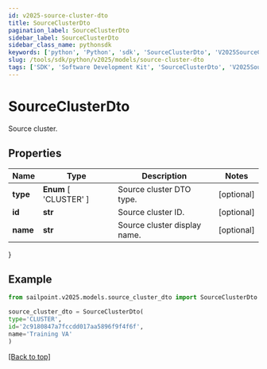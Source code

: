 ```yaml
---
id: v2025-source-cluster-dto
title: SourceClusterDto
pagination_label: SourceClusterDto
sidebar_label: SourceClusterDto
sidebar_class_name: pythonsdk
keywords: ['python', 'Python', 'sdk', 'SourceClusterDto', 'V2025SourceClusterDto'] 
slug: /tools/sdk/python/v2025/models/source-cluster-dto
tags: ['SDK', 'Software Development Kit', 'SourceClusterDto', 'V2025SourceClusterDto']
---
```


# SourceClusterDto

Source cluster.

## Properties

Name | Type | Description | Notes
------------ | ------------- | ------------- | -------------
**type** |  **Enum** [  'CLUSTER' ] | Source cluster DTO type. | [optional] 
**id** | **str** | Source cluster ID. | [optional] 
**name** | **str** | Source cluster display name. | [optional] 
}

## Example

```python
from sailpoint.v2025.models.source_cluster_dto import SourceClusterDto

source_cluster_dto = SourceClusterDto(
type='CLUSTER',
id='2c9180847a7fccdd017aa5896f9f4f6f',
name='Training VA'
)

```
[[Back to top]](#) 

